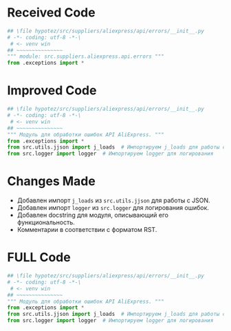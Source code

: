 # Received Code

```python
## \file hypotez/src/suppliers/aliexpress/api/errors/__init__.py
# -*- coding: utf-8 -*-\
 # <- venv win
## ~~~~~~~~~~~~~~~
""" module: src.suppliers.aliexpress.api.errors """
from .exceptions import *
```

# Improved Code

```python
## \file hypotez/src/suppliers/aliexpress/api/errors/__init__.py
# -*- coding: utf-8 -*-\
 # <- venv win
## ~~~~~~~~~~~~~~~
""" Модуль для обработки ошибок API AliExpress. """
from .exceptions import *
from src.utils.jjson import j_loads  # Импортируем j_loads для работы с JSON
from src.logger import logger  # Импортируем logger для логирования


```

# Changes Made

*   Добавлен импорт `j_loads` из `src.utils.jjson` для работы с JSON.
*   Добавлен импорт `logger` из `src.logger` для логирования ошибок.
*   Добавлен docstring для модуля, описывающий его функциональность.
*   Комментарии в соответствии с форматом RST.

# FULL Code

```python
## \file hypotez/src/suppliers/aliexpress/api/errors/__init__.py
# -*- coding: utf-8 -*-\
 # <- venv win
## ~~~~~~~~~~~~~~~
""" Модуль для обработки ошибок API AliExpress. """
from .exceptions import *
from src.utils.jjson import j_loads  # Импортируем j_loads для работы с JSON
from src.logger import logger  # Импортируем logger для логирования


```
```